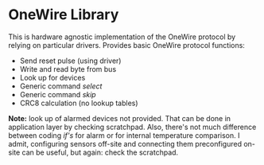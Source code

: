 # OneWire Library

This is hardware agnostic implementation of the OneWire protocol by relying
on particular drivers. Provides basic OneWire protocol functions:
- Send reset pulse (using driver)
- Write and read byte from bus
- Look up for devices
- Generic command _select_
- Generic command _skip_
- CRC8 calculation (no lookup tables)

**Note:** look up of alarmed devices not provided. That can be done in application layer by checking
scratchpad. Also, there's not much difference between coding _if's_ for alarm or for internal
temperature comparison. I admit, configuring sensors off-site and connecting them preconfigured on-site
can be useful, but again: check the scratchpad.

